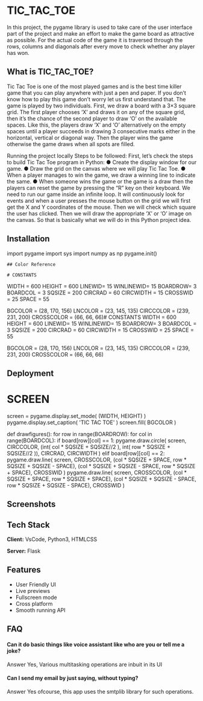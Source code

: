 # TIC_TAC_TOE

In this project, the pygame library is used to take care of the user interface part of the project and make an effort to make the game board as attractive as possible.
For the actual code of the game it is traversed through the rows, columns and diagonals after every move to check whether any player has won.

## What is TIC_TAC_TOE?

Tic Tac Toe is one of the most played games and is the best time killer game that you can play anywhere with just a pen and paper. If you don’t know how to play this game don’t worry let us first understand that.
The game is played by two individuals. First, we draw a board with a 3×3 square grid. 
The first player chooses ‘X’ and draws it on any of the square grid, then it’s the chance of the second player to draw ‘O’ on the available spaces.
Like this, the players draw ‘X’ and ‘O’ alternatively on the empty spaces until a player succeeds in drawing 3 consecutive marks either in the horizontal, vertical or diagonal way. 
Then the player wins the game otherwise the game draws when all spots are filled.

Running the project locally
Steps to be followed:
First, let’s check the steps to build Tic Tac Toe program in Python:
●	Create the display window for our game.
●	Draw the grid on the canvas where we will play Tic Tac Toe.
●	When a player manages to win the game, we draw a winning line to indicate the same.
●	When someone wins the game or the game is a draw then the players can reset the game by pressing the “R” key on their keyboard.
We need to run our game inside an infinite loop. 
It will continuously look for events and when a user presses the mouse button on the grid we will first get the X and Y coordinates of the mouse.
Then we will check which square the user has clicked.
Then we will draw the appropriate ‘X’ or ‘O’ image on the canvas. 
So that is basically what we will do in this Python project idea.

## Installation

import pygame
import sys
import numpy as np
pygame.init()


    ## Color Reference
    
    # CONSTANTS
WIDTH = 600
HEIGHT = 600
LINEWID= 15
WINLINEWID= 15
BOARDROW= 3
BOARDCOL = 3
SQSIZE = 200
CIRCRAD = 60
CIRCWIDTH = 15
CROSSWID = 25
SPACE = 55


BGCOLOR = (28, 170, 156)
LNCOLOR = (23, 145, 135)
CIRCCOLOR = (239, 231, 200)
CROSSCOLOR = (66, 66, 66)# CONSTANTS
WIDTH = 600
HEIGHT = 600
LINEWID= 15
WINLINEWID= 15
BOARDROW= 3
BOARDCOL = 3
SQSIZE = 200
CIRCRAD = 60
CIRCWIDTH = 15
CROSSWID = 25
SPACE = 55


BGCOLOR = (28, 170, 156)
LNCOLOR = (23, 145, 135)
CIRCCOLOR = (239, 231, 200)
CROSSCOLOR = (66, 66, 66)
  
## Deployment

# SCREEN
screen = pygame.display.set_mode( (WIDTH, HEIGHT) )
pygame.display.set_caption( 'TIC TAC TOE' )
screen.fill( BGCOLOR )

def drawfigures():
    for row in range(BOARDROW):
        for col in range(BOARDCOL):
            if board[row][col] == 1:
                pygame.draw.circle( screen, CIRCCOLOR, (int( col * SQSIZE + SQSIZE//2 ), int( row * SQSIZE + SQSIZE//2 )), CIRCRAD, CIRCWIDTH )
            elif board[row][col] == 2:
                pygame.draw.line( screen, CROSSCOLOR, (col * SQSIZE + SPACE, row * SQSIZE + SQSIZE - SPACE), (col * SQSIZE + SQSIZE - SPACE, row * SQSIZE + SPACE), CROSSWID )
                pygame.draw.line( screen, CROSSCOLOR, (col * SQSIZE + SPACE, row * SQSIZE + SPACE), (col * SQSIZE + SQSIZE - SPACE, row * SQSIZE + SQSIZE - SPACE), CROSSWID )

  
## Screenshots



  
## Tech Stack

**Client:** VsCode, Python3, HTMLCSS

**Server:** Flask

  
## Features

- User Friendly UI
- Live previews
- Fullscreen mode
- Cross platform
- Smooth running API

  
## FAQ

#### Can it do basic things like voice assistant like who are you or tell me a joke?


Answer Yes, Various multitasking operations are inbuit in its UI

#### Can I send my email by just saying, without typing?

Answer Yes ofcourse, this app uses the smtplib library for such operations.

  
